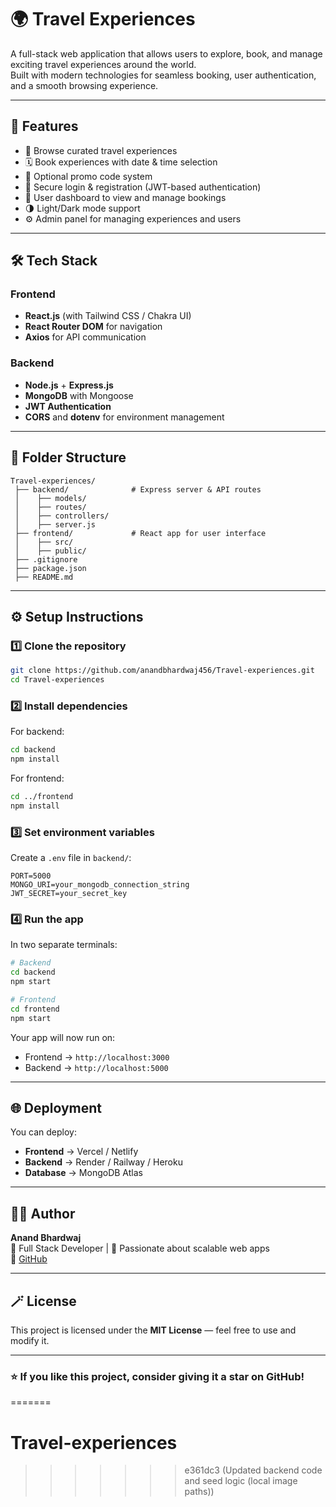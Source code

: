 # 🌍 Travel Experiences

A full-stack web application that allows users to explore, book, and manage exciting travel experiences around the world.  
Built with modern technologies for seamless booking, user authentication, and a smooth browsing experience.

---

## 🚀 Features

- 🧳 Browse curated travel experiences
- 🗓️ Book experiences with date & time selection
- 🎫 Optional promo code system
- 👤 Secure login & registration (JWT-based authentication)
- 💬 User dashboard to view and manage bookings
- 🌗 Light/Dark mode support
- ⚙️ Admin panel for managing experiences and users

---

## 🛠️ Tech Stack

### Frontend
- **React.js** (with Tailwind CSS / Chakra UI)
- **React Router DOM** for navigation
- **Axios** for API communication

### Backend
- **Node.js** + **Express.js**
- **MongoDB** with Mongoose
- **JWT Authentication**
- **CORS** and **dotenv** for environment management

---

## 📁 Folder Structure

```
Travel-experiences/
 ├── backend/              # Express server & API routes
 │    ├── models/
 │    ├── routes/
 │    ├── controllers/
 │    ├── server.js
 ├── frontend/             # React app for user interface
 │    ├── src/
 │    ├── public/
 ├── .gitignore
 ├── package.json
 ├── README.md
```

---

## ⚙️ Setup Instructions

### 1️⃣ Clone the repository
```bash
git clone https://github.com/anandbhardwaj456/Travel-experiences.git
cd Travel-experiences
```

### 2️⃣ Install dependencies
For backend:
```bash
cd backend
npm install
```

For frontend:
```bash
cd ../frontend
npm install
```

### 3️⃣ Set environment variables
Create a `.env` file in `backend/`:
```
PORT=5000
MONGO_URI=your_mongodb_connection_string
JWT_SECRET=your_secret_key
```

### 4️⃣ Run the app
In two separate terminals:
```bash
# Backend
cd backend
npm start

# Frontend
cd frontend
npm start
```

Your app will now run on:
- Frontend → `http://localhost:3000`
- Backend → `http://localhost:5000`

---

## 🌐 Deployment

You can deploy:
- **Frontend** → Vercel / Netlify  
- **Backend** → Render / Railway / Heroku  
- **Database** → MongoDB Atlas  

---

## 🧑‍💻 Author

**Anand Bhardwaj**  
💼 Full Stack Developer | 🚀 Passionate about scalable web apps  
🔗 [GitHub](https://github.com/anandbhardwaj456)

---

## 🪄 License

This project is licensed under the **MIT License** — feel free to use and modify it.

---

### ⭐ If you like this project, consider giving it a star on GitHub!
=======
# Travel-experiences
>>>>>>> e361dc3 (Updated backend code and seed logic (local image paths))
